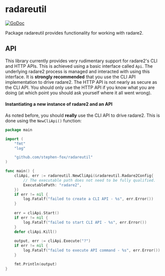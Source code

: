 # radareutil

[![GoDoc][godoc-badge]][godoc]

[godoc-badge]: https://godoc.org/github.com/stephen-fox/radareutil?status.svg
[godoc]: https://godoc.org/github.com/stephen-fox/radareutil

Package radareutil provides functionality for working with radare2.

## API
This library currently provides very rudimentary support for radare2's CLI
and HTTP APIs. This is achieved using a basic interface called `Api`.
The underlying radare2 process is managed and interacted with using this
interface. It is **strongly recommended** that you use the CLI API
implementation to drive radare2. The HTTP API is not nearly as secure as the
CLI API. You should only use the HTTP API if you know what you are doing (at
which point you should ask yourself where it all went wrong).

#### Instantiating a new instance of radare2 and an API
As noted before, you should **really** use the CLI API to drive radare2. This
is done using the `NewCliApi()` function:
```go
package main

import (
	"fmt"
	"log"

	"github.com/stephen-fox/radareutil"
)

func main() {
	cliApi, err := radareutil.NewCliApi(&radareutil.Radare2Config{
		// The executable path does not need to be fully qualified.
		ExecutablePath: "radare2",
	})
	if err != nil {
		log.Fatalf("failed to create a CLI API - %s", err.Error())
	}
	
	err = cliApi.Start()
	if err != nil {
		log.Fatalf("failed to start CLI API - %s", err.Error())
	}
	defer cliApi.Kill()
	
	output, err := cliApi.Execute("?")
	if err != nil {
		log.Fatalf("failed to execute API command - %s", err.Error())
	}

	fmt.Println(output)
}
```
